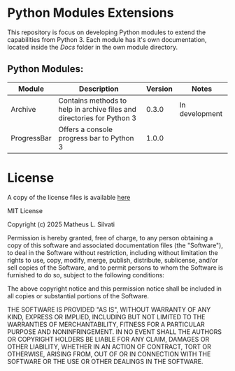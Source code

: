 # Python Modules Extensions

This repository is focus on developing Python modules to extend the capabilities from Python 3. Each module has it's own documentation, located inside the *Docs* folder in the own module directory.

## Python Modules:

| Module | Description | Version | Notes |
| ------ | ----------- | ------- | ----- |
| Archive | Contains methods to help in archive files and directories for Python 3 | 0.3.0 | In development |
| ProgressBar | Offers a console progress bar to Python 3 | 1.0.0 |  |

# License

A copy of the license files is available [here](./LICENSE.txt)

MIT License

Copyright (c) 2025 Matheus L. Silvati

Permission is hereby granted, free of charge, to any person obtaining a copy
of this software and associated documentation files (the "Software"), to deal
in the Software without restriction, including without limitation the rights
to use, copy, modify, merge, publish, distribute, sublicense, and/or sell
copies of the Software, and to permit persons to whom the Software is
furnished to do so, subject to the following conditions:

The above copyright notice and this permission notice shall be included in all
copies or substantial portions of the Software.

THE SOFTWARE IS PROVIDED "AS IS", WITHOUT WARRANTY OF ANY KIND, EXPRESS OR
IMPLIED, INCLUDING BUT NOT LIMITED TO THE WARRANTIES OF MERCHANTABILITY,
FITNESS FOR A PARTICULAR PURPOSE AND NONINFRINGEMENT. IN NO EVENT SHALL THE
AUTHORS OR COPYRIGHT HOLDERS BE LIABLE FOR ANY CLAIM, DAMAGES OR OTHER
LIABILITY, WHETHER IN AN ACTION OF CONTRACT, TORT OR OTHERWISE, ARISING FROM,
OUT OF OR IN CONNECTION WITH THE SOFTWARE OR THE USE OR OTHER DEALINGS IN THE
SOFTWARE.